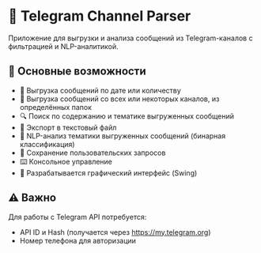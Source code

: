 # 📡 Telegram Channel Parser

Приложение для выгрузки и анализа сообщений из Telegram-каналов с фильтрацией и NLP-аналитикой.

## 🌟 Основные возможности

- 📅 Выгрузка сообщений по дате или количеству
- 📂 Выгрузка сообщений со всех или некоторых каналов, из определённых папок
- 🔍 Поиск по содержанию и тематике выгруженных сообщений
- 💾 Экспорт в текстовый файл
- 🧠 NLP-анализ тематики выгруженных сообщений (бинарная классификация)
- 📝 Сохранение пользовательских запросов
- ⌨️ Консольное управление
- 🚧 Разрабатывается графический интерфейс (Swing)

## ⚠️ Важно

Для работы с Telegram API потребуется:

- API ID и Hash (получается через https://my.telegram.org)
- Номер телефона для авторизации